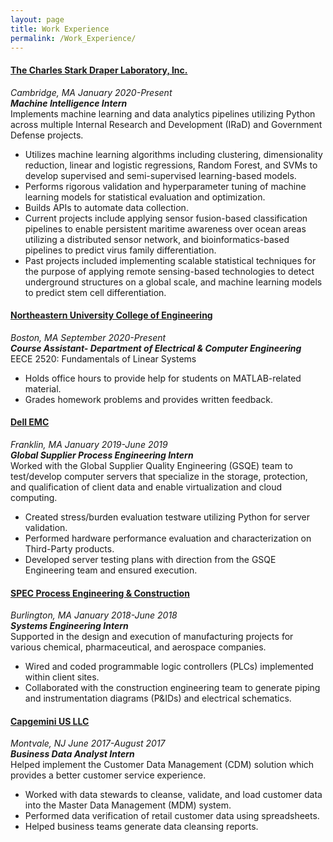 ```yaml
---
layout: page
title: Work Experience 
permalink: /Work_Experience/
---
```

#### [The Charles Stark Draper Laboratory, Inc.](https://www.draper.com/)
_Cambridge, MA_ _January 2020-Present_                        
***Machine Intelligence Intern***<br/>
Implements machine learning and data analytics pipelines utilizing Python across multiple Internal Research and Development (IRaD) and Government Defense projects. 
- Utilizes machine learning algorithms including clustering, dimensionality reduction, linear and logistic regressions, Random Forest, and SVMs to develop supervised and semi-supervised learning-based models.
- Performs rigorous validation and hyperparameter tuning of machine learning models for statistical evaluation and optimization.
- Builds APIs to automate data collection. 
- Current projects include applying sensor fusion-based classification pipelines to enable persistent maritime awareness over ocean areas utilizing a distributed sensor network, and bioinformatics-based pipelines to predict virus family differentiation.
- Past projects included implementing scalable statistical techniques for the purpose of applying remote sensing-based technologies to detect underground structures on a global scale, and machine learning models to predict stem cell differentiation.

#### [Northeastern University College of Engineering](https://coe.northeastern.edu/) 
_Boston, MA_ _September 2020-Present_                 
***Course Assistant- Department of Electrical & Computer Engineering***<br/>
EECE 2520: Fundamentals of Linear Systems 
- Holds office hours to provide help for students on MATLAB-related material. 
- Grades homework problems and provides written feedback. 

#### [Dell EMC](https://www.delltechnologies.com/en-us/index.htm) 
_Franklin, MA_ _January 2019-June 2019_                 
***Global Supplier Process Engineering Intern***<br/>
Worked with the Global Supplier Quality Engineering (GSQE) team to test/develop computer servers that specialize in the storage, protection, and qualification of client data and enable virtualization and cloud computing.
- Created stress/burden evaluation testware utilizing Python for server validation.
- Performed hardware performance evaluation and characterization on Third-Party products. 
- Developed server testing plans with direction from the GSQE Engineering team and ensured execution.

#### [SPEC Process Engineering & Construction](https://www.spec-eng.com/) 
_Burlington, MA_ _January 2018-June 2018_                 
***Systems Engineering Intern***<br/>
Supported in the design and execution of manufacturing projects for various chemical, pharmaceutical, and aerospace companies.
- Wired and coded programmable logic controllers (PLCs) implemented within client sites.
- Collaborated with the construction engineering team to generate piping and instrumentation diagrams (P&IDs) and electrical schematics.

#### [Capgemini US LLC](https://www.capgemini.com/us-en/) 
_Montvale, NJ_ _June 2017-August 2017_                 
***Business Data Analyst Intern***<br/>
Helped implement the Customer Data Management (CDM) solution which provides a better customer service experience.
- Worked with data stewards to cleanse, validate, and load customer data into the Master Data Management (MDM) system.
- Performed data verification of retail customer data using spreadsheets.
- Helped business teams generate data cleansing reports.
